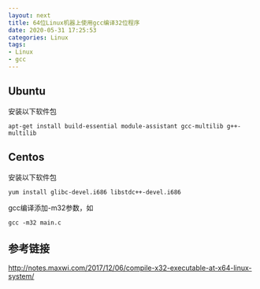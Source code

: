 ```yaml
---
layout: next
title: 64位Linux机器上使用gcc编译32位程序
date: 2020-05-31 17:25:53
categories: Linux
tags:
- Linux
- gcc
---
```


## Ubuntu

安装以下软件包

```shell
apt-get install build-essential module-assistant gcc-multilib g++-multilib
```
## Centos

安装以下软件包

```shell
yum install glibc-devel.i686 libstdc++-devel.i686
```

gcc编译添加-m32参数，如

```shell
gcc -m32 main.c
```
<!-- more -->


## 参考链接
http://notes.maxwi.com/2017/12/06/compile-x32-executable-at-x64-linux-system/


